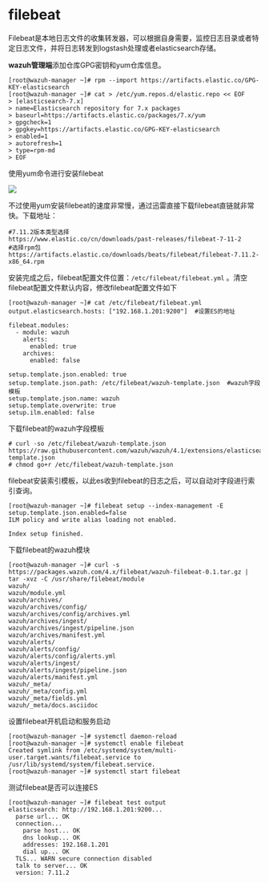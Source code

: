 # filebeat

Filebeat是本地日志文件的收集转发器，可以根据自身需要，监控日志目录或者特定日志文件，并将日志转发到logstash处理或者elasticsearch存储。&#x20;

**wazuh管理端**添加仓库GPG密钥和yum仓库信息。

```
[root@wazuh-manager ~]# rpm --import https://artifacts.elastic.co/GPG-KEY-elasticsearch
[root@wazuh-manager ~]# cat > /etc/yum.repos.d/elastic.repo << EOF
> [elasticsearch-7.x]
> name=Elasticsearch repository for 7.x packages
> baseurl=https://artifacts.elastic.co/packages/7.x/yum
> gpgcheck=1
> gpgkey=https://artifacts.elastic.co/GPG-KEY-elasticsearch
> enabled=1
> autorefresh=1
> type=rpm-md
> EOF

```

使用yum命令进行安装filebeat

![](<../../../.gitbook/assets/image (57).png>)

不过使用yum安装filebeat的速度非常慢，通过迅雷直接下载filebeat直链就非常快。下载地址：

```
#7.11.2版本类型选择
https://www.elastic.co/cn/downloads/past-releases/filebeat-7-11-2
#选择rpm包
https://artifacts.elastic.co/downloads/beats/filebeat/filebeat-7.11.2-x86_64.rpm
```

安装完成之后，filebeat配置文件位置：`/etc/filebeat/filebeat.yml` 。清空filebeat配置文件默认内容，修改filebeat配置文件如下

```
[root@wazuh-manager ~]# cat /etc/filebeat/filebeat.yml 
output.elasticsearch.hosts: ["192.168.1.201:9200"]  #设置ES的地址

filebeat.modules:
  - module: wazuh
    alerts:
      enabled: true
    archives:
      enabled: false

setup.template.json.enabled: true
setup.template.json.path: /etc/filebeat/wazuh-template.json  #wazuh字段模板
setup.template.json.name: wazuh
setup.template.overwrite: true
setup.ilm.enabled: false
```

下载filebeat的wazuh字段模板

```
# curl -so /etc/filebeat/wazuh-template.json https://raw.githubusercontent.com/wazuh/wazuh/4.1/extensions/elasticsearch/7.x/wazuh-template.json
# chmod go+r /etc/filebeat/wazuh-template.json
```

filebeat安装索引模板，以此es收到filebeat的日志之后，可以自动对字段进行索引查询。

```
[root@wazuh-manager ~]# filebeat setup --index-management -E setup.template.json.enabled=false
ILM policy and write alias loading not enabled.

Index setup finished.
```

下载filebeat的wazuh模块

```
[root@wazuh-manager ~]# curl -s https://packages.wazuh.com/4.x/filebeat/wazuh-filebeat-0.1.tar.gz | tar -xvz -C /usr/share/filebeat/module
wazuh/
wazuh/module.yml
wazuh/archives/
wazuh/archives/config/
wazuh/archives/config/archives.yml
wazuh/archives/ingest/
wazuh/archives/ingest/pipeline.json
wazuh/archives/manifest.yml
wazuh/alerts/
wazuh/alerts/config/
wazuh/alerts/config/alerts.yml
wazuh/alerts/ingest/
wazuh/alerts/ingest/pipeline.json
wazuh/alerts/manifest.yml
wazuh/_meta/
wazuh/_meta/config.yml
wazuh/_meta/fields.yml
wazuh/_meta/docs.asciidoc
```

设置filebeat开机启动和服务启动

```
[root@wazuh-manager ~]# systemctl daemon-reload
[root@wazuh-manager ~]# systemctl enable filebeat
Created symlink from /etc/systemd/system/multi-user.target.wants/filebeat.service to /usr/lib/systemd/system/filebeat.service.
[root@wazuh-manager ~]# systemctl start filebeat
```

测试filebeat是否可以连接ES

```
[root@wazuh-manager ~]# filebeat test output
elasticsearch: http://192.168.1.201:9200...
  parse url... OK
  connection...
    parse host... OK
    dns lookup... OK
    addresses: 192.168.1.201
    dial up... OK
  TLS... WARN secure connection disabled
  talk to server... OK
  version: 7.11.2

```
